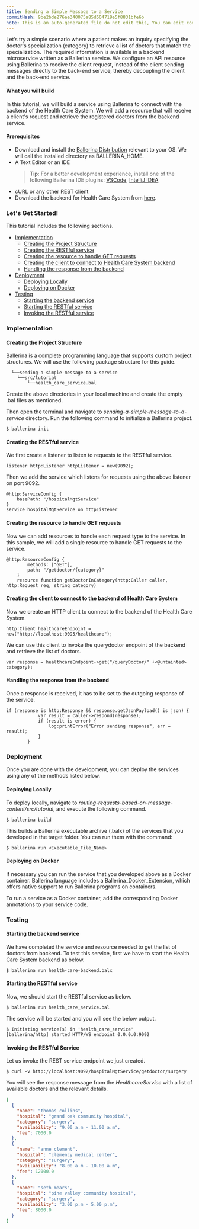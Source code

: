 ```yaml
---
title: Sending a Simple Message to a Service
commitHash: 9be2bde276ae340075a85d504719e5f8831bfe6b
note: This is an auto-generated file do not edit this, You can edit content in "ballerina-integrator" repo
---
```


Let’s try a simple scenario where a patient makes an inquiry specifying the doctor's specialization (category) to retrieve a list of doctors that match the specialization. The required information is available in a backend
microservice written as a Ballerina service. We configure an API resource using Ballerina to receive the client request, instead of the client sending messages directly to the back-end service, thereby decoupling the client and the back-end service.

#### What you will build

In this tutorial, we will build a service using Ballerina to connect with the backend of the Health Care System. We will add a resource that will receive a client's request and retrieve the registered doctors from the backend service.

#### Prerequisites

- Download and install the [Ballerina Distribution](https://ballerina.io/learn/getting-started/) relevant to your OS.
  We will call the installed directory as BALLERINA_HOME.
- A Text Editor or an IDE
  > **Tip**: For a better development experience, install one of the following Ballerina IDE plugins: [VSCode](https://marketplace.visualstudio.com/items?itemName=ballerina.ballerina), [IntelliJ IDEA](https://plugins.jetbrains.com/plugin/9520-ballerina)
- [cURL](https://curl.haxx.se) or any other REST client
- Download the backend for Health Care System from [here](#).

### Let's Get Started!

This tutorial includes the following sections.

- [Implementation](#implementation)
  - [Creating the Project Structure](#creating-the-project-structure)
  - [Creating the RESTful service](#creating-the-restful-service)
  - [Creating the resource to handle GET requests](#creating-the-resource-to-handle-the-requests)
  - [Creating the client to connect to Health Care System backend](#creating-the-client-to-connect-to-health-care-system-backend)
  - [Handling the response from the backend](#handling-the-response-from-the-backend)
- [Deployment](#deployment)
  - [Deploying Locally](#deploying-locally)
  - [Deploying on Docker](#deploying-on-docker)
- [Testing](#testing)
  - [Starting the backend service](#starting-the-backend-service)
  - [Starting the RESTful service](#starting-the-restful-service)
  - [Invoking the RESTful service](#invoking-the-restful-service)

### Implementation

#### Creating the Project Structure

Ballerina is a complete programming language that supports custom project structures. We will use the following package structure for this guide.

```
  └──sending-a-simple-message-to-a-service
    └──src/tutorial
        └──health_care_service.bal
```

Create the above directories in your local machine and create the empty .bal files as mentioned.

Then open the terminal and navigate to *sending-a-simple-message-to-a-service* directory. Run the following command to initialize a Ballerina project.

```
$ ballerina init
```

#### Creating the RESTful service

We first create a listener to listen to requests to the RESTful service.

```ballerina
listener http:Listener httpListener = new(9092);
```

Then we add the service which listens for requests using the above listener on port 9092.

```ballerina
@http:ServiceConfig {
    basePath: "/hospitalMgtService"
}
service hospitalMgtService on httpListener
```

#### Creating the resource to handle GET requests

Now we can add resources to handle each request type to the service. In this sample, we will add a single resource to handle GET requests to the service.

```ballerina
@http:ResourceConfig {
        methods: ["GET"],
        path: "/getdoctor/{category}"
    }
    resource function getDoctorInCategory(http:Caller caller, http:Request req, string category)
```

#### Creating the client to connect to the backend of Health Care System

Now we create an HTTP client to connect to the backend of the Health Care System.

```ballerina
http:Client healthcareEndpoint = new("http://localhost:9095/healthcare");
```

We can use this client to invoke the querydoctor endpoint of the backend and retrieve the list of doctors.

```ballerina
var response = healthcareEndpoint->get("/queryDoctor/" +<@untainted> category);
```

#### Handling the response from the backend

Once a response is received, it has to be set to the outgoing response of the service.

```ballerina
if (response is http:Response && response.getJsonPayload() is json) {
            var result = caller->respond(response);
            if (result is error) {
                log:printError("Error sending response", err = result);
            }
        }
```

### Deployment

Once you are done with the development, you can deploy the services using any of the methods listed below.

#### Deploying Locally

To deploy locally, navigate to _routing-requests-based-on-message-content/src/tutorial_, and execute the following command.

```
$ ballerina build
```

This builds a Ballerina executable archive (.balx) of the services that you developed in the target folder.
You can run them with the command:

```
$ ballerina run <Executable_File_Name>
```

#### Deploying on Docker

If necessary you can run the service that you developed above as a Docker container. Ballerina language includes a Ballerina_Docker_Extension, which offers native support to run Ballerina programs on containers.

To run a service as a Docker container, add the corresponding Docker annotations to your service code.

### Testing

#### Starting the backend service

We have completed the service and resource needed to get the list of doctors from backend. To test this service, first we have to start the Health Care System backend as below.

```
$ ballerina run health-care-backend.balx
```

#### Starting the RESTful service

Now, we should start the RESTful service as below.

```
$ ballerina run health_care_service.bal
```

The service will be started and you will see the below output.

```
$ Initiating service(s) in 'health_care_service'
[ballerina/http] started HTTP/WS endpoint 0.0.0.0:9092
```

#### Invoking the RESTful Service

Let us invoke the REST service endpoint we just created.

```
$ curl -v http://localhost:9092/hospitalMgtService/getdoctor/surgery
```

You will see the response message from the _HealthcareService_ with a list of available doctors and the relevant details.

```json
[
  {
    "name": "thomas collins",
    "hospital": "grand oak community hospital",
    "category": "surgery",
    "availability": "9.00 a.m - 11.00 a.m",
    "fee": 7000.0
  },
  {
    "name": "anne clement",
    "hospital": "clemency medical center",
    "category": "surgery",
    "availability": "8.00 a.m - 10.00 a.m",
    "fee": 12000.0
  },
  {
    "name": "seth mears",
    "hospital": "pine valley community hospital",
    "category": "surgery",
    "availability": "3.00 p.m - 5.00 p.m",
    "fee": 8000.0
  }
]
```
